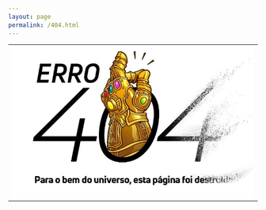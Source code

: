 ```yaml
---
layout: page
permalink: /404.html
---
```



<table class="wide">
<tr>
  <td class="center">
    <a href="https://www.omelete.com.br">
        <img src="/assets/figuras/404_not_found.jpeg" alt="visite o site do omelete" title="Página não encontrada"/>
    </a>
  </td>

</tr>
